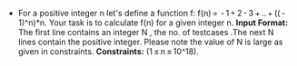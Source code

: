 - <bold> For a positive integer n let's define a function f: f(n) =  - 1 + 2 - 3 + .. + (( - 1)^n)*n.</bold>
  Your task is to calculate f(n) for a given integer n.
  **Input Format:** The first line contains an integer N , the no. of testcases .The next N lines contain the positive integer. Please note the value of N is large as given in constraints.
  **Constraints:** (1 ≤ n ≤ 10^18).
